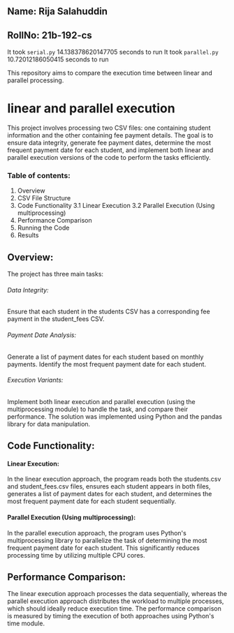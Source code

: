 ## Name: Rija Salahuddin
## RollNo: 21b-192-cs

It took `serial.py`  14.138378620147705 seconds to run
It took `parallel.py`  10.72012186050415 seconds to run

This repository aims to compare the execution time between linear and parallel processing.
#  linear and parallel execution
This project involves processing two CSV files: one containing student information and the other containing fee payment details. The goal is to ensure data integrity, generate fee payment dates, determine the most frequent payment date for each student, and implement both linear and parallel execution versions of the code to perform the tasks efficiently.
### Table of contents:
1. Overview
2. CSV File Structure
3. Code Functionality
   3.1 Linear Execution
   3.2 Parallel Execution (Using multiprocessing)
6. Performance Comparison
7. Running the Code
8. Results
## Overview:
The project has three main tasks:
###### Data Integrity: 
Ensure that each student in the students CSV has a corresponding fee payment in the student_fees CSV.
###### Payment Date Analysis:
Generate a list of payment dates for each student based on monthly payments.
Identify the most frequent payment date for each student.
###### Execution Variants: 
Implement both linear execution and parallel execution (using the multiprocessing module) to handle the task, and compare their performance.
The solution was implemented using Python and the pandas library for data manipulation.
## Code Functionality:
#### Linear Execution:
In the linear execution approach, the program reads both the students.csv and student_fees.csv files, ensures each student appears in both files, generates a list of payment dates for each student, and determines the most frequent payment date for each student sequentially.
#### Parallel Execution (Using multiprocessing):
In the parallel execution approach, the program uses Python's multiprocessing library to parallelize the task of determining the most frequent payment date for each student. This significantly reduces processing time by utilizing multiple CPU cores.
## Performance Comparison:
The linear execution approach processes the data sequentially, whereas the parallel execution approach distributes the workload to multiple processes, which should ideally reduce execution time.
The performance comparison is measured by timing the execution of both approaches using Python's time module.
